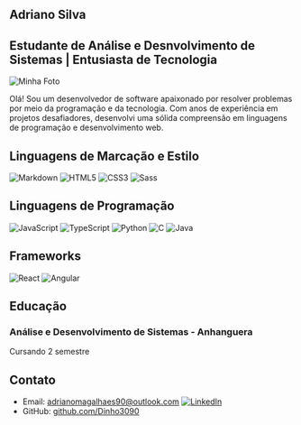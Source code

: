 ## Adriano Silva

## Estudante de Análise e Desnvolvimento de Sistemas | Entusiasta de Tecnologia

![Minha Foto](link_para_sua_foto.jpg)

Olá! Sou um desenvolvedor de software apaixonado por resolver problemas por meio da programação e da tecnologia. Com anos de experiência em projetos desafiadores, desenvolvi uma sólida compreensão em linguagens de programação e desenvolvimento web.

## Linguagens de Marcação e Estilo

![Markdown](https://img.shields.io/badge/Markdown-000?style=for-the-badge&logo=markdown)
![HTML5](https://img.shields.io/badge/HTML5-000?style=for-the-badge&logo=html5)
![CSS3](https://img.shields.io/badge/CSS3-000?style=for-the-badge&logo=css3&logoColor=264CE4)
![Sass](https://img.shields.io/badge/Sass-000?style=for-the-badge&logo=sass)

## Linguagens de Programação

![JavaScript](https://img.shields.io/badge/JavaScript-000?style=for-the-badge&logo=javascript)
![TypeScript](https://img.shields.io/badge/TypeScript-000?style=for-the-badge&logo=typescript)
![Python](https://img.shields.io/badge/Python-000?style=for-the-badge&logo=python)
![C](https://img.shields.io/badge/C-000?style=for-the-badge&logo=c)
![Java](https://img.shields.io/badge/Java-000?style=for-the-badge&logo=java)

## Frameworks

![React](https://img.shields.io/badge/React-000?style=for-the-badge&logo=react)
![Angular](https://img.shields.io/badge/Angular-000?style=for-the-badge&logo=angular&logoColor=C3002F)

## Educação

### Análise e Desenvolvimento de Sistemas - Anhanguera

Cursando 2 semestre

## Contato

- Email: adrianomagalhaes90@outlook.com
  [![LinkedIn](https://img.shields.io/badge/LinkedIn-000?style=for-the-badge&logo=linkedin&logoColor=0E76A8)](www.linkedin.com/in/adriano-magalhaes-aa5548226)
- GitHub: [github.com/Dinho3090](https://github.com/Dinho3090)
